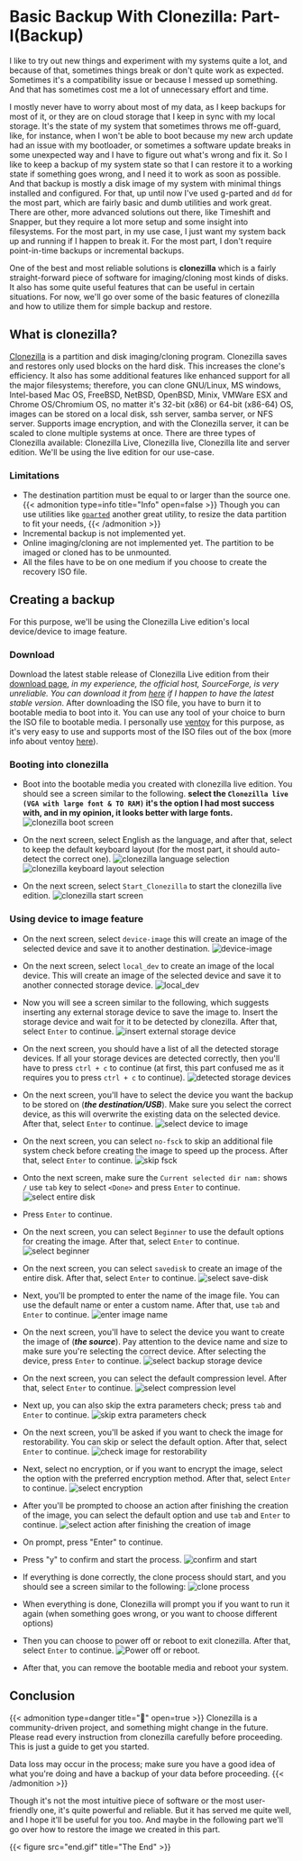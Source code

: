 # Basic Backup With Clonezilla: Part-I(Backup)


I like to try out new things and experiment with my systems quite a lot, and because of that, sometimes things break or don't quite work as expected. Sometimes it's a compatibility issue or because I messed up something. And that has sometimes cost me a lot of unnecessary effort and time.

I mostly never have to worry about most of my data, as I keep backups for most of it, or they are on cloud storage that I keep in sync with my local storage. It's the state of my system that sometimes throws me off-guard, like, for instance, when I won't be able to boot because my new arch update had an issue with my bootloader, or sometimes a software update breaks in some unexpected way and I have to figure out what's wrong and fix it. So I like to keep a backup of my system state so that I can restore it to a working state if something goes wrong, and I need it to work as soon as possible. And that backup is mostly a disk image of my system with minimal things installed and configured. For that, up until now I've used g-parted and `dd` for the most part, which are fairly basic and dumb utilities and work great. There are other, more advanced solutions out there, like Timeshift and Snapper, but they require a lot more setup and some insight into filesystems. For the most part, in my use  case, I just want my system back up and running if I happen to break it. For the most part, I don't require point-in-time backups or incremental backups.

One of the best and most reliable solutions is **clonezilla** which is a fairly straight-forward piece of software for imaging/cloning most kinds of disks. It also has some quite useful features that can be useful in certain situations. For now, we'll go over some of the basic features of clonezilla and how to utilize them for simple backup and restore.

## What is clonezilla?

[Clonezilla](https://clonezilla.org/) is a partition and disk imaging/cloning program. Clonezilla saves and restores only used blocks on the hard disk. This increases the clone's efficiency. It also has some additional features like enhanced support for all the major filesystems; therefore, you can clone GNU/Linux, MS windows, Intel-based Mac OS, FreeBSD, NetBSD, OpenBSD, Minix, VMWare ESX and Chrome OS/Chromium OS, no matter it's 32-bit (x86) or 64-bit (x86-64) OS, images can be stored on a local disk, ssh server, samba server, or NFS server. Supports image encryption, and with the Clonezilla server, it can be scaled to clone multiple systems at once. There are three types of Clonezilla available: Clonezilla Live, Clonezilla live, Clonezilla lite and server edition. We'll be using the live edition for our use-case.

### Limitations

- The destination partition must be equal to or larger than the source one.
{{< admonition type=info title="Info" open=false >}}
Though you can use utilities like [`gparted`](https://gparted.org/) another great utility, to resize the data partition to fit your needs,
{{< /admonition >}}
- Incremental backup is not implemented yet.
- Online imaging/cloning are not implemented yet. The partition to be imaged or cloned has to be unmounted.
- All the files have to be on one medium if you choose to create the recovery ISO file.

## Creating a backup

For this purpose, we'll be using the Clonezilla Live edition's local device/device to image feature.

### Download

Download the latest stable release of Clonezilla Live edition from their [download page](https://clonezilla.org/downloads.php), *in my experience, the official host, SourceForge, is very unreliable. You can download it from [here](https://github.com/coldter/clonezilla-mirror/releases) if I happen to have the latest stable version*. After downloading the ISO file, you have to burn it to bootable media to boot into it. You can use any tool of your choice to burn the ISO file to bootable media. I personally use [ventoy](https://www.ventoy.net/en/index.html) for this purpose, as it's very easy to use and supports most of the ISO files out of the box (more info about ventoy [here](/posts/ventoy-a-great-util-for-bootable-media/)).

### Booting into clonezilla

- Boot into the bootable media you created with clonezilla live edition. You should see a screen similar to the following. **select the `Clonezilla live (VGA with large font & TO RAM)` it's the option I had most success with, and in my opinion, it looks better with large fonts.**
![clonezilla boot screen](0_boot.png)

- On the next screen, select English as the language, and after that, select to keep the default keyboard layout (for the most part, it should auto-detect the correct one).
![clonezilla language selection](1_lang.png)
![clonezilla keyboard layout selection](2_keylayout.png)

- On the next screen, select `Start_Clonezilla` to start the clonezilla live edition.
![clonezilla start screen](3_start.png)

### Using device to image feature

- On the  next screen, select `device-image` this will create an image of the selected device and save it to another destination.
![device-image](4_device-image.png)

- On the next screen, select `local_dev` to create an image of the local device. This will create an image of the selected device and save it to another connected storage device.
![local_dev](5_local_dev.png)

- Now you will see a screen similar to the following, which suggests inserting any external storage device to save the image to. Insert the storage device and wait for it to be detected by clonezilla. After that, select `Enter` to continue.
![insert external storage device](6_insert_ext_dev.png)

- On the next screen, you should have a list of all the detected storage devices. If all your storage devices are detected correctly, then you'll have to press `ctrl + c` to continue (at first, this part confused me as it requires you to press `ctrl + c` to continue).
![detected storage devices](7_detected_dev.png)

- On the next screen, you'll have to select the device you want the backup to be stored on (***the destination/USB***). Make sure you select the correct device, as this will overwrite the existing data on the selected device. After that, select `Enter` to continue.
![select device to image](8_select_dev.png)

- On the next screen, you can select `no-fsck` to skip an additional file system check before creating the image to speed up the process. After that, select `Enter` to continue.
![skip fsck](9_skip_fsck.png)

- Onto the next screen, make sure the `Current selected dir nam:` shows `/` use `tab` key to select `<Done>` and press `Enter` to continue.
![select entire disk](10_select_entire_disk.png)

- Press `Enter` to continue.
  
- On the next screen, you can select `Beginner` to use the default options for creating the image. After that, select `Enter` to continue.
![select beginner](11_select_beginner.png)

- On the next screen, you can select `savedisk` to create an image of the entire disk. After that, select `Enter` to continue.
![select save-disk](12_select_savedisk.png)

- Next, you'll be prompted to enter the name of the image file. You can use the default name or enter a custom name. After that, use `tab` and `Enter` to continue.
![enter image name](13_enter_img_name.png)

- On the next screen, you'll have to select the device you want to create the image of (***the source***). Pay attention to the device name and size to make sure you're selecting the correct device. After selecting the device, press `Enter` to continue.
![select backup storage device](14_select_backup_dev.png)

- On the next screen, you can select the default compression level. After that, select `Enter` to continue.
![select compression level](15_select_compression_level.png)

- Next up, you can also skip the extra parameters check; press `tab` and `Enter` to continue.
![skip extra parameters check](16_skip_extra_params_check.png)

- On the next screen, you'll be asked if you want to check the image for restorability. You can skip or select the default option. After that, select `Enter` to continue.
![check image for restorability](17_check_img_for_restorability.png)

- Next, select no encryption, or if you want to encrypt the image, select the option with the preferred encryption method. After that, select `Enter` to continue.
![select encryption](18_select_encryption.png)

- After you'll be prompted to choose an action after finishing the creation of the image, you can select the default option and use `tab` and `Enter` to continue.
![select action after finishing the creation of image](19_select_action_after_finish.png)

- On prompt, press "Enter" to continue.

- Press "y" to confirm and start the process.
![confirm and start](20_confirm_and_start.png)

- If everything is done correctly, the clone process should start, and you should see a screen similar to the following:
![clone process](21_clone_process.png)

- When everything is done, Clonezilla will prompt you if you want to run it again (when something goes wrong, or you want to choose different options)

- Then you can choose to power off or reboot to exit clonezilla. After that, select `Enter` to continue.
![Power off or reboot.](22_poweroff_or_reboot.png)

- After that, you can remove the bootable media and reboot your system.

## Conclusion

{{< admonition type=danger title="🚧" open=true >}}
Clonezilla is a community-driven project, and something might change in the future. Please read every instruction from clonezilla carefully before proceeding. This is just a guide to get you started.

Data loss may occur in the process; make sure you have a good idea of what you're doing and have a backup of your data before proceeding.
{{< /admonition >}}

Though it's not the most intuitive piece of software or the most user-friendly one, it's quite powerful and reliable. But it has served me quite well, and I hope it'll be useful for you too. And maybe in the following part we'll go over how to restore the image we created in this part.

{{< figure src="end.gif" title="The End" >}}

